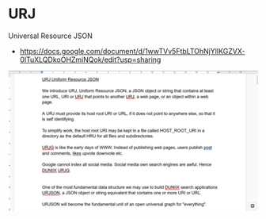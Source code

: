 # URJ
Universal Resource JSON

- https://docs.google.com/document/d/1wwTVv5FtbLTOhNjYlIKGZVX-0lTuXLQDkoOHZmiNQok/edit?usp=sharing

<img src="https://github.com/udexon/URJ/blob/main/img/Uniform%20Resource%20JSON.png" width=600>
